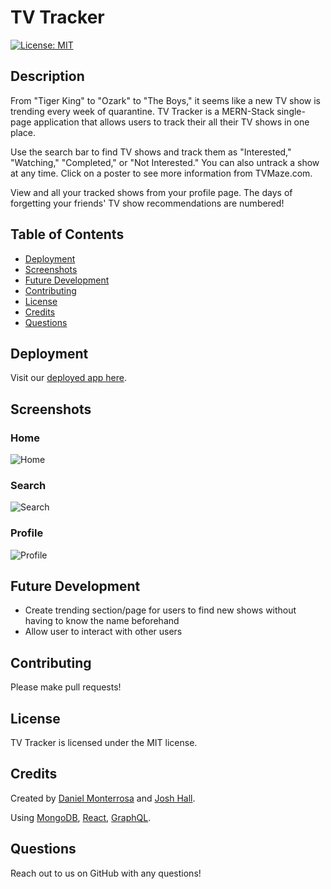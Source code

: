 # TV Tracker

[![License: MIT](https://img.shields.io/badge/License-MIT-yellow.svg)](https://opensource.org/licenses/MIT)

## Description 
From "Tiger King" to "Ozark" to "The Boys," it seems like a new TV show is trending every week of quarantine. TV Tracker is a MERN-Stack single-page application that allows users to track their all their TV shows in one place.

Use the search bar to find TV shows and track them as "Interested," "Watching," "Completed," or "Not Interested." You can also untrack a show at any time. Click on a poster to see more information from TVMaze.com. 

View and all your tracked shows from your profile page. The days of forgetting your friends' TV show recommendations are numbered!

## Table of Contents
- [Deployment](#deployment)
- [Screenshots](#screenshots)
- [Future Development](#future-development)
- [Contributing](#contributing)
- [License](#license)
- [Credits](#credits)
- [Questions](#questions)

## Deployment
Visit our [deployed app here](https://stark-brushlands-99590.herokuapp.com/).

## Screenshots
### Home
![Home](https://user-images.githubusercontent.com/62314714/99005620-2165f800-250f-11eb-8774-03618633018d.png)

### Search
![Search](https://user-images.githubusercontent.com/62314714/99005708-43f81100-250f-11eb-8dec-430b3d4bc97b.png)

### Profile
![Profile](https://user-images.githubusercontent.com/62314714/99005681-35115e80-250f-11eb-9bb0-f572e15eee81.png)

## Future Development
- Create trending section/page for users to find new shows without having to know the name beforehand
- Allow user to interact with other users

## Contributing
Please make pull requests!

## License
TV Tracker is licensed under the MIT license.

## Credits
Created by [Daniel Monterrosa](https://github.com/Dannymont94) and [Josh Hall](https://github.com/jahallb1).

Using [MongoDB](https://www.mongodb.com/), [React](https://reactjs.org/), [GraphQL](https://graphql.org/).

## Questions
Reach out to us on GitHub with any questions!
